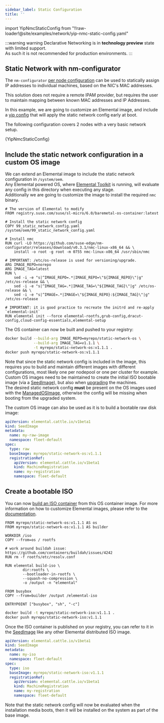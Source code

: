 ```yaml
---
sidebar_label: Static Configuration
title: ''
---
```


<head>
  <link rel="canonical" href="https://elemental.docs.rancher.com/networking"/>
</head>

import YipNmcStaticConfig from "!!raw-loader!@site/examples/network/yip-nmc-static-config.yaml"

:::warning warning
Declarative Networking is in **technology preview** state with limited support.  
As such it is not recommended for production environments.
:::

## Static Network with nm-configurator

The `nm-configurator` [per node configuration](https://github.com/suse-edge/nm-configurator?tab=readme-ov-file#per-node-configurations) can be used to statically assign IP addresses to individual machines, based on the NIC's MAC addresses.  

This solution does not require a remote IPAM provider, but requires the user to maintain mapping between known MAC addresses and IP Addresses.  

In this example, we are going to customize an Elemental image, and include a [yip config](./cloud-config-reference.md#configuration-syntax) that will apply the static network config early at boot.

The following configuration covers 2 nodes with a very basic network setup.  

<CodeBlock language="yaml" title="99_static_network_config.yaml" showLineNumbers>{YipNmcStaticConfig}</CodeBlock>

## Include the static network configuration in a custom OS image

We can extend an Elemental image to include the static network configuration in `/system/oem`.  
Any Elemental powered OS, where [Elemental Toolkit](https://github.com/rancher/elemental-toolkit) is running, will evaluate any config in this directory when executing any stage.  
Additionally we are going to customize the image to install the required `nmc` binary.  

```docker showLineNumbers
# The version of Elemental to modify
FROM registry.suse.com/suse/sl-micro/6.0/baremetal-os-container:latest

# Install the static network config
COPY 99_static_network_config.yaml /system/oem/99_static_network_config.yaml

# Install nmc
RUN curl -LO https://github.com/suse-edge/nm-configurator/releases/download/v0.3.1/nmc-linux-x86_64 && \
    install -o root -g root -m 0755 nmc-linux-x86_64 /usr/sbin/nmc

# IMPORTANT: /etc/os-release is used for versioning/upgrade.
ARG IMAGE_REPO=norepo
ARG IMAGE_TAG=latest
RUN \
    sed -i -e "s|^IMAGE_REPO=.*|IMAGE_REPO=\"${IMAGE_REPO}\"|g" /etc/os-release && \
    sed -i -e "s|^IMAGE_TAG=.*|IMAGE_TAG=\"${IMAGE_TAG}\"|g" /etc/os-release && \
    sed -i -e "s|^IMAGE=.*|IMAGE=\"${IMAGE_REPO}:${IMAGE_TAG}\"|g" /etc/os-release

# IMPORTANT: it is good practice to recreate the initrd and re-apply `elemental-init`
RUN elemental init --force elemental-rootfs,grub-config,dracut-config,cloud-config-essentials,elemental-setup
```

The OS container can now be built and pushed to your registry:  

```bash showLineNumbers
docker build --build-arg IMAGE_REPO=myrepo/static-network-os \
             --build-arg IMAGE_TAG=v1.1.1 \
             -t myrepo/static-network-os:v1.1.1 .
docker push myrepo/static-network-os:v1.1.1
```

Note that since the static network config is included in the image, this requires you to build and maintain different images with different configurations, most likely one per nodepool or one per cluster for example.  
Custom OS images need to be maintained to create the initial ISO bootable image (via a [SeedImage](./seedimage-reference.md)), but also when [upgrading](./upgrade.md) the machines.  
The desired static network config **must** be present on the OS images used with the [ManagedOSImage](./managedosimage-reference.md), otherwise the config will be missing when booting from the upgraded system.  

The custom OS image can also be used as it is to build a bootable raw disk image:  

```yaml showLineNumbers
apiVersion: elemental.cattle.io/v1beta1
kind: SeedImage
metadata:
  name: my-raw-image
  namespace: fleet-default
spec:
  type: raw
  baseImage: myrepo/static-network-os:v1.1.1
  registrationRef:
    apiVersion: elemental.cattle.io/v1beta1
    kind: MachineRegistration
    name: my-registration
    namespace: fleet-default
```

## Create a bootable ISO

You can now [build an ISO container](./custom-images.md#create-a-custom-bootable-installation-iso) from this OS container image. For more information on how to customize Elemental images, please refer to the [documentation](./custom-images.md).  

```docker showLineNumbers
FROM myrepo/static-network-os:v1.1.1 AS os
FROM myrepo/static-network-os:v1.1.1 AS builder

WORKDIR /iso
COPY --from=os / rootfs

# work around buildah issue: https://github.com/containers/buildah/issues/4242
RUN rm -f rootfs/etc/resolv.conf

RUN elemental build-iso \
        dir:rootfs \
        --bootloader-in-rootfs \
        --squash-no-compression \
        -o /output -n "elemental"

FROM busybox
COPY --from=builder /output /elemental-iso

ENTRYPOINT ["busybox", "sh", "-c"]
```

```bash showLineNumbers
docker build -t myrepo/static-network-iso:v1.1.1 .
docker push myrepo/static-network-iso:v1.1.1
```

Once the ISO container is published on your registry, you can refer to it in the [SeedImage](./seedimage-reference.md) like any other Elemental distributed ISO image.  

```yaml
apiVersion: elemental.cattle.io/v1beta1
kind: SeedImage
metadata:
  name: my-iso
  namespace: fleet-default
spec:
  type: iso
  baseImage: myrepo/static-network-iso:v1.1.1
  registrationRef:
    apiVersion: elemental.cattle.io/v1beta1
    kind: MachineRegistration
    name: my-registration
    namespace: fleet-default
```

Note that the static network config will now be evaluated when the installation media boots, then it will be installed on the system as part of the base image.  
